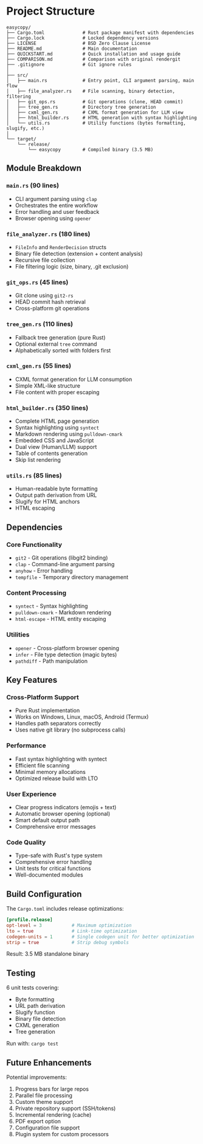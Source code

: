 # Project Structure

```
easycopy/
├── Cargo.toml              # Rust package manifest with dependencies
├── Cargo.lock              # Locked dependency versions
├── LICENSE                 # BSD Zero Clause License
├── README.md               # Main documentation
├── QUICKSTART.md           # Quick installation and usage guide
├── COMPARISON.md           # Comparison with original rendergit
├── .gitignore              # Git ignore rules
│
├── src/
│   ├── main.rs             # Entry point, CLI argument parsing, main flow
│   ├── file_analyzer.rs    # File scanning, binary detection, filtering
│   ├── git_ops.rs          # Git operations (clone, HEAD commit)
│   ├── tree_gen.rs         # Directory tree generation
│   ├── cxml_gen.rs         # CXML format generation for LLM view
│   ├── html_builder.rs     # HTML generation with syntax highlighting
│   └── utils.rs            # Utility functions (bytes formatting, slugify, etc.)
│
└── target/
    └── release/
        └── easycopy        # Compiled binary (3.5 MB)
```

## Module Breakdown

### `main.rs` (90 lines)
- CLI argument parsing using `clap`
- Orchestrates the entire workflow
- Error handling and user feedback
- Browser opening using `opener`

### `file_analyzer.rs` (180 lines)
- `FileInfo` and `RenderDecision` structs
- Binary file detection (extension + content analysis)
- Recursive file collection
- File filtering logic (size, binary, .git exclusion)

### `git_ops.rs` (45 lines)
- Git clone using `git2-rs`
- HEAD commit hash retrieval
- Cross-platform git operations

### `tree_gen.rs` (110 lines)
- Fallback tree generation (pure Rust)
- Optional external `tree` command
- Alphabetically sorted with folders first

### `cxml_gen.rs` (55 lines)
- CXML format generation for LLM consumption
- Simple XML-like structure
- File content with proper escaping

### `html_builder.rs` (350 lines)
- Complete HTML page generation
- Syntax highlighting using `syntect`
- Markdown rendering using `pulldown-cmark`
- Embedded CSS and JavaScript
- Dual view (Human/LLM) support
- Table of contents generation
- Skip list rendering

### `utils.rs` (85 lines)
- Human-readable byte formatting
- Output path derivation from URL
- Slugify for HTML anchors
- HTML escaping

## Dependencies

### Core Functionality
- `git2` - Git operations (libgit2 binding)
- `clap` - Command-line argument parsing
- `anyhow` - Error handling
- `tempfile` - Temporary directory management

### Content Processing
- `syntect` - Syntax highlighting
- `pulldown-cmark` - Markdown rendering
- `html-escape` - HTML entity escaping

### Utilities
- `opener` - Cross-platform browser opening
- `infer` - File type detection (magic bytes)
- `pathdiff` - Path manipulation

## Key Features

### Cross-Platform Support
- Pure Rust implementation
- Works on Windows, Linux, macOS, Android (Termux)
- Handles path separators correctly
- Uses native git library (no subprocess calls)

### Performance
- Fast syntax highlighting with syntect
- Efficient file scanning
- Minimal memory allocations
- Optimized release build with LTO

### User Experience
- Clear progress indicators (emojis + text)
- Automatic browser opening (optional)
- Smart default output path
- Comprehensive error messages

### Code Quality
- Type-safe with Rust's type system
- Comprehensive error handling
- Unit tests for critical functions
- Well-documented modules

## Build Configuration

The `Cargo.toml` includes release optimizations:
```toml
[profile.release]
opt-level = 3           # Maximum optimization
lto = true              # Link-time optimization
codegen-units = 1       # Single codegen unit for better optimization
strip = true            # Strip debug symbols
```

Result: 3.5 MB standalone binary

## Testing

6 unit tests covering:
- Byte formatting
- URL path derivation
- Slugify function
- Binary file detection
- CXML generation
- Tree generation

Run with: `cargo test`

## Future Enhancements

Potential improvements:
1. Progress bars for large repos
2. Parallel file processing
3. Custom theme support
4. Private repository support (SSH/tokens)
5. Incremental rendering (cache)
6. PDF export option
7. Configuration file support
8. Plugin system for custom processors
